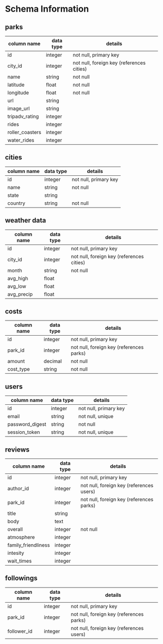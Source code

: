 # Schema Information

## parks
column name          | data type | details
---------------------|-----------|-----------------------
id                   | integer   | not null, primary key
city_id              | integer   | not null, foreign key (references cities)
name                 | string    | not null
latitude             | float     | not null
longitude            | float     | not null
url                  | string    |
image_url            | string    |
tripadv_rating       | integer   |
rides                | integer   |
roller_coasters      | integer   |
water_rides          | integer   |

## cities
column name | data type | details
------------|-----------|-----------------------
id          | integer   | not null, primary key
name        | string    | not null
state       | string    |
country     | string    | not null

## weather data
column name | data type | details
------------|-----------|-----------------------
id          | integer   | not null, primary key
city_id     | integer   | not null, foreign key (references cities)
month       | string    | not null
avg_high    | float     | 
avg_low     | float     | 
avg_precip  | float     | 

## costs
column name | data type | details
------------|-----------|-----------------------
id          | integer   | not null, primary key
park_id     | integer   | not null, foreign key (references parks)
amount      | decimal   | not null
cost_type   | string    | not null

## users
column name     | data type | details
----------------|-----------|-----------------------
id              | integer   | not null, primary key
email           | string    | not null, unique
password_digest | string    | not null
session_token   | string    | not null, unique

## reviews
column name         | data type | details
--------------------|-----------|-----------------------
id                  | integer   | not null, primary key
author_id           | integer   | not null, foreign key (references users)
park_id             | integer   | not null, foreign key (references parks)
title               | string    |
body                | text      |
overall             | integer   | not null
atmosphere          | integer   |
family_friendliness | integer   |
intesity            | integer   |
wait_times          | integer   |

## followings
column name | data type | details
------------|-----------|-----------------------
id          | integer   | not null, primary key
park_id     | integer   | not null, foreign key (references parks)
follower_id | integer   | not null, foreign key (references users)
